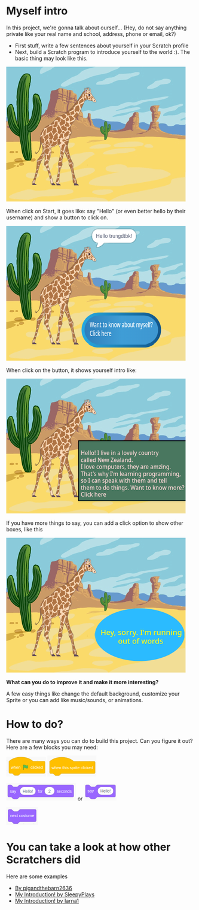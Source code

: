 # Myself intro

In this project, we're gonna talk about ourself... (Hey, do not say anything private like your real name and school, address, phone or email, ok?)

- First stuff, write a few sentences about yourself in your Scratch profile
- Next, build a Scratch program to introduce yourself to the world :). The basic thing may look like this.

![](project1/1.png)

When click on Start, it goes like: say "Hello" (or even better hello by their username) and show a button to click on.

![](project1/2.png)

When click on the button, it shows yourself intro like:

![](project1/3.png)

If you have more things to say, you can add a click option to show other boxes, like this

![](project1/4.png)

**What can you do to improve it and make it more interesting?** 

A few easy things like change the default background, customize your Sprite or you can add like music/sounds, or animations.

# How to do?

There are many ways you can do to build this project. Can you figure it out?
Here are a few blocks you may need:

![](project1/5.png)
![](project1/8.png)

![](project1/6.png) or ![](project1/7.png)


![](project1/9.png)

# You can take a look at how other Scratchers did

Here are some examples

- [By pigandthebarn2636](https://scratch.mit.edu/projects/73053308/editor/)
- [My Introduction! by SleepyPlays](https://scratch.mit.edu/projects/325229431/)
- [My Introduction! by Iarna1](https://scratch.mit.edu/projects/3115496/)


